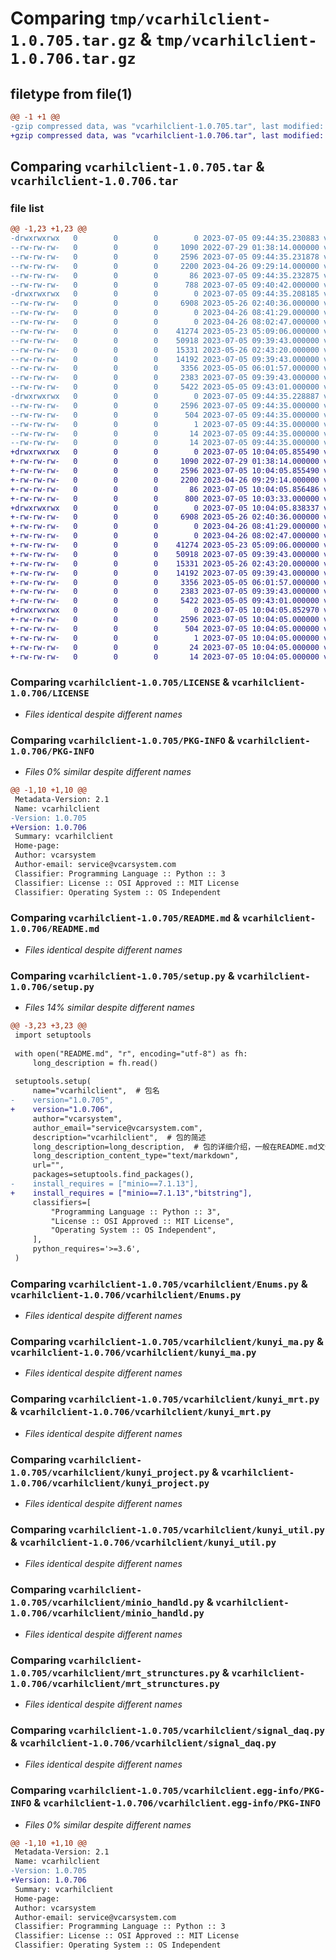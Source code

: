 # Comparing `tmp/vcarhilclient-1.0.705.tar.gz` & `tmp/vcarhilclient-1.0.706.tar.gz`

## filetype from file(1)

```diff
@@ -1 +1 @@
-gzip compressed data, was "vcarhilclient-1.0.705.tar", last modified: Wed Jul  5 09:44:35 2023, max compression
+gzip compressed data, was "vcarhilclient-1.0.706.tar", last modified: Wed Jul  5 10:04:05 2023, max compression
```

## Comparing `vcarhilclient-1.0.705.tar` & `vcarhilclient-1.0.706.tar`

### file list

```diff
@@ -1,23 +1,23 @@
-drwxrwxrwx   0        0        0        0 2023-07-05 09:44:35.230883 vcarhilclient-1.0.705/
--rw-rw-rw-   0        0        0     1090 2022-07-29 01:38:14.000000 vcarhilclient-1.0.705/LICENSE
--rw-rw-rw-   0        0        0     2596 2023-07-05 09:44:35.231878 vcarhilclient-1.0.705/PKG-INFO
--rw-rw-rw-   0        0        0     2200 2023-04-26 09:29:14.000000 vcarhilclient-1.0.705/README.md
--rw-rw-rw-   0        0        0       86 2023-07-05 09:44:35.232875 vcarhilclient-1.0.705/setup.cfg
--rw-rw-rw-   0        0        0      788 2023-07-05 09:40:42.000000 vcarhilclient-1.0.705/setup.py
-drwxrwxrwx   0        0        0        0 2023-07-05 09:44:35.208185 vcarhilclient-1.0.705/vcarhilclient/
--rw-rw-rw-   0        0        0     6908 2023-05-26 02:40:36.000000 vcarhilclient-1.0.705/vcarhilclient/Enums.py
--rw-rw-rw-   0        0        0        0 2023-04-26 08:41:29.000000 vcarhilclient-1.0.705/vcarhilclient/__init__.py
--rw-rw-rw-   0        0        0        0 2023-04-26 08:02:47.000000 vcarhilclient-1.0.705/vcarhilclient/drt_structures.py
--rw-rw-rw-   0        0        0    41274 2023-05-23 05:09:06.000000 vcarhilclient-1.0.705/vcarhilclient/kunyi_ma.py
--rw-rw-rw-   0        0        0    50918 2023-07-05 09:39:43.000000 vcarhilclient-1.0.705/vcarhilclient/kunyi_mrt.py
--rw-rw-rw-   0        0        0    15331 2023-05-26 02:43:20.000000 vcarhilclient-1.0.705/vcarhilclient/kunyi_project.py
--rw-rw-rw-   0        0        0    14192 2023-07-05 09:39:43.000000 vcarhilclient-1.0.705/vcarhilclient/kunyi_util.py
--rw-rw-rw-   0        0        0     3356 2023-05-05 06:01:57.000000 vcarhilclient-1.0.705/vcarhilclient/minio_handld.py
--rw-rw-rw-   0        0        0     2383 2023-07-05 09:39:43.000000 vcarhilclient-1.0.705/vcarhilclient/mrt_strunctures.py
--rw-rw-rw-   0        0        0     5422 2023-05-05 09:43:01.000000 vcarhilclient-1.0.705/vcarhilclient/signal_daq.py
-drwxrwxrwx   0        0        0        0 2023-07-05 09:44:35.228887 vcarhilclient-1.0.705/vcarhilclient.egg-info/
--rw-rw-rw-   0        0        0     2596 2023-07-05 09:44:35.000000 vcarhilclient-1.0.705/vcarhilclient.egg-info/PKG-INFO
--rw-rw-rw-   0        0        0      504 2023-07-05 09:44:35.000000 vcarhilclient-1.0.705/vcarhilclient.egg-info/SOURCES.txt
--rw-rw-rw-   0        0        0        1 2023-07-05 09:44:35.000000 vcarhilclient-1.0.705/vcarhilclient.egg-info/dependency_links.txt
--rw-rw-rw-   0        0        0       14 2023-07-05 09:44:35.000000 vcarhilclient-1.0.705/vcarhilclient.egg-info/requires.txt
--rw-rw-rw-   0        0        0       14 2023-07-05 09:44:35.000000 vcarhilclient-1.0.705/vcarhilclient.egg-info/top_level.txt
+drwxrwxrwx   0        0        0        0 2023-07-05 10:04:05.855490 vcarhilclient-1.0.706/
+-rw-rw-rw-   0        0        0     1090 2022-07-29 01:38:14.000000 vcarhilclient-1.0.706/LICENSE
+-rw-rw-rw-   0        0        0     2596 2023-07-05 10:04:05.855490 vcarhilclient-1.0.706/PKG-INFO
+-rw-rw-rw-   0        0        0     2200 2023-04-26 09:29:14.000000 vcarhilclient-1.0.706/README.md
+-rw-rw-rw-   0        0        0       86 2023-07-05 10:04:05.856486 vcarhilclient-1.0.706/setup.cfg
+-rw-rw-rw-   0        0        0      800 2023-07-05 10:03:33.000000 vcarhilclient-1.0.706/setup.py
+drwxrwxrwx   0        0        0        0 2023-07-05 10:04:05.838337 vcarhilclient-1.0.706/vcarhilclient/
+-rw-rw-rw-   0        0        0     6908 2023-05-26 02:40:36.000000 vcarhilclient-1.0.706/vcarhilclient/Enums.py
+-rw-rw-rw-   0        0        0        0 2023-04-26 08:41:29.000000 vcarhilclient-1.0.706/vcarhilclient/__init__.py
+-rw-rw-rw-   0        0        0        0 2023-04-26 08:02:47.000000 vcarhilclient-1.0.706/vcarhilclient/drt_structures.py
+-rw-rw-rw-   0        0        0    41274 2023-05-23 05:09:06.000000 vcarhilclient-1.0.706/vcarhilclient/kunyi_ma.py
+-rw-rw-rw-   0        0        0    50918 2023-07-05 09:39:43.000000 vcarhilclient-1.0.706/vcarhilclient/kunyi_mrt.py
+-rw-rw-rw-   0        0        0    15331 2023-05-26 02:43:20.000000 vcarhilclient-1.0.706/vcarhilclient/kunyi_project.py
+-rw-rw-rw-   0        0        0    14192 2023-07-05 09:39:43.000000 vcarhilclient-1.0.706/vcarhilclient/kunyi_util.py
+-rw-rw-rw-   0        0        0     3356 2023-05-05 06:01:57.000000 vcarhilclient-1.0.706/vcarhilclient/minio_handld.py
+-rw-rw-rw-   0        0        0     2383 2023-07-05 09:39:43.000000 vcarhilclient-1.0.706/vcarhilclient/mrt_strunctures.py
+-rw-rw-rw-   0        0        0     5422 2023-05-05 09:43:01.000000 vcarhilclient-1.0.706/vcarhilclient/signal_daq.py
+drwxrwxrwx   0        0        0        0 2023-07-05 10:04:05.852970 vcarhilclient-1.0.706/vcarhilclient.egg-info/
+-rw-rw-rw-   0        0        0     2596 2023-07-05 10:04:05.000000 vcarhilclient-1.0.706/vcarhilclient.egg-info/PKG-INFO
+-rw-rw-rw-   0        0        0      504 2023-07-05 10:04:05.000000 vcarhilclient-1.0.706/vcarhilclient.egg-info/SOURCES.txt
+-rw-rw-rw-   0        0        0        1 2023-07-05 10:04:05.000000 vcarhilclient-1.0.706/vcarhilclient.egg-info/dependency_links.txt
+-rw-rw-rw-   0        0        0       24 2023-07-05 10:04:05.000000 vcarhilclient-1.0.706/vcarhilclient.egg-info/requires.txt
+-rw-rw-rw-   0        0        0       14 2023-07-05 10:04:05.000000 vcarhilclient-1.0.706/vcarhilclient.egg-info/top_level.txt
```

### Comparing `vcarhilclient-1.0.705/LICENSE` & `vcarhilclient-1.0.706/LICENSE`

 * *Files identical despite different names*

### Comparing `vcarhilclient-1.0.705/PKG-INFO` & `vcarhilclient-1.0.706/PKG-INFO`

 * *Files 0% similar despite different names*

```diff
@@ -1,10 +1,10 @@
 Metadata-Version: 2.1
 Name: vcarhilclient
-Version: 1.0.705
+Version: 1.0.706
 Summary: vcarhilclient
 Home-page: 
 Author: vcarsystem
 Author-email: service@vcarsystem.com
 Classifier: Programming Language :: Python :: 3
 Classifier: License :: OSI Approved :: MIT License
 Classifier: Operating System :: OS Independent
```

### Comparing `vcarhilclient-1.0.705/README.md` & `vcarhilclient-1.0.706/README.md`

 * *Files identical despite different names*

### Comparing `vcarhilclient-1.0.705/setup.py` & `vcarhilclient-1.0.706/setup.py`

 * *Files 14% similar despite different names*

```diff
@@ -3,23 +3,23 @@
 import setuptools
 
 with open("README.md", "r", encoding="utf-8") as fh:
     long_description = fh.read()
 
 setuptools.setup(
     name="vcarhilclient",  # 包名
-    version="1.0.705",
+    version="1.0.706",
     author="vcarsystem",
     author_email="service@vcarsystem.com",
     description="vcarhilclient",  # 包的简述
     long_description=long_description,  # 包的详细介绍，一般在README.md文件内
     long_description_content_type="text/markdown",
     url="",
     packages=setuptools.find_packages(),
-    install_requires = ["minio==7.1.13"],
+    install_requires = ["minio==7.1.13","bitstring"],
     classifiers=[
         "Programming Language :: Python :: 3",
         "License :: OSI Approved :: MIT License",
         "Operating System :: OS Independent",
     ],
     python_requires='>=3.6',
 )
```

### Comparing `vcarhilclient-1.0.705/vcarhilclient/Enums.py` & `vcarhilclient-1.0.706/vcarhilclient/Enums.py`

 * *Files identical despite different names*

### Comparing `vcarhilclient-1.0.705/vcarhilclient/kunyi_ma.py` & `vcarhilclient-1.0.706/vcarhilclient/kunyi_ma.py`

 * *Files identical despite different names*

### Comparing `vcarhilclient-1.0.705/vcarhilclient/kunyi_mrt.py` & `vcarhilclient-1.0.706/vcarhilclient/kunyi_mrt.py`

 * *Files identical despite different names*

### Comparing `vcarhilclient-1.0.705/vcarhilclient/kunyi_project.py` & `vcarhilclient-1.0.706/vcarhilclient/kunyi_project.py`

 * *Files identical despite different names*

### Comparing `vcarhilclient-1.0.705/vcarhilclient/kunyi_util.py` & `vcarhilclient-1.0.706/vcarhilclient/kunyi_util.py`

 * *Files identical despite different names*

### Comparing `vcarhilclient-1.0.705/vcarhilclient/minio_handld.py` & `vcarhilclient-1.0.706/vcarhilclient/minio_handld.py`

 * *Files identical despite different names*

### Comparing `vcarhilclient-1.0.705/vcarhilclient/mrt_strunctures.py` & `vcarhilclient-1.0.706/vcarhilclient/mrt_strunctures.py`

 * *Files identical despite different names*

### Comparing `vcarhilclient-1.0.705/vcarhilclient/signal_daq.py` & `vcarhilclient-1.0.706/vcarhilclient/signal_daq.py`

 * *Files identical despite different names*

### Comparing `vcarhilclient-1.0.705/vcarhilclient.egg-info/PKG-INFO` & `vcarhilclient-1.0.706/vcarhilclient.egg-info/PKG-INFO`

 * *Files 0% similar despite different names*

```diff
@@ -1,10 +1,10 @@
 Metadata-Version: 2.1
 Name: vcarhilclient
-Version: 1.0.705
+Version: 1.0.706
 Summary: vcarhilclient
 Home-page: 
 Author: vcarsystem
 Author-email: service@vcarsystem.com
 Classifier: Programming Language :: Python :: 3
 Classifier: License :: OSI Approved :: MIT License
 Classifier: Operating System :: OS Independent
```

